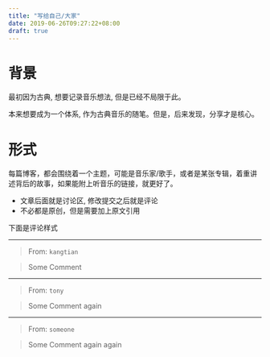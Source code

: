 ```yaml
---
title: "写给自己/大家"
date: 2019-06-26T09:27:22+08:00
draft: true
---
```



# 背景

最初因为古典, 想要记录音乐想法, 但是已经不局限于此。

本来想要成为一个体系, 作为古典音乐的随笔。但是，后来发现，分享才是核心。

# 形式

每篇博客，都会围绕着一个主题，可能是音乐家/歌手，或者是某张专辑，着重讲述背后的故事，如果能附上听音乐的链接，就更好了。


- 文章后面就是讨论区, 修改提交之后就是评论
- 不必都是原创，但是需要加上原文引用

下面是评论样式

---
> From: `kangtian`

> Some Comment

---
> From: `tony`

> Some Comment again

---
> From: `someone`

> Some Comment again again
